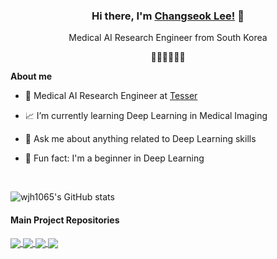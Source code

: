 ### <div align="center">Hi there, I'm [Changseok Lee!](https://smooth-syrup-d12.notion.site/266c541844b149a6aaac3cfad8c0bd3d) 👋</div>  
  

<div align="center">Medical AI Research Engineer from South Korea  

👨‍💻🇰🇷🙇‍♂️</div>  

**About me**

- 💼 Medical AI Research Engineer at [Tesser](https://www.tesser.co.kr)

- 📈 I’m currently learning Deep Learning in Medical Imaging 

- 💬 Ask me about anything related to Deep Learning skills

- 🤭 Fun fact: I'm a beginner in Deep Learning  

<br />

![wjh1065's GitHub stats](https://github-readme-stats.vercel.app/api?username=wjh1065&count_private=true)

#### Main Project Repositories


<a href="https://github.com/wjh1065/Partial-Volume-Effect-Correction-Algorithm-from-PET-scan">
  <img align="center" src="https://github-readme-stats.vercel.app/api/pin/?username=wjh1065&repo=Partial-Volume-Effect-Correction-Algorithm-from-PET-scan&theme=buefy" />
</a>
<a href="https://github.com/wjh1065/Grey-Matter-Segmentation-Algorithm-from-Brain-MR-images">
  <img align="center" src="https://github-readme-stats.vercel.app/api/pin/?username=wjh1065&repo=Grey-Matter-Segmentation-Algorithm-from-Brain-MR-images&theme=buefy" />
</a>
<a href="https://github.com/wjh1065/DeepSORT-with-Bird-Eye-View">
  <img align="center" src="https://github-readme-stats.vercel.app/api/pin/?username=wjh1065&repo=DeepSORT-with-Bird-Eye-View&theme=buefy" />
</a>
<a href="https://github.com/wjh1065/3D-Patch-Based-Training">
  <img align="center" src="https://github-readme-stats.vercel.app/api/pin/?username=wjh1065&repo=3D-Patch-Based-Training&theme=buefy" />
</a>

<br />
<br />
